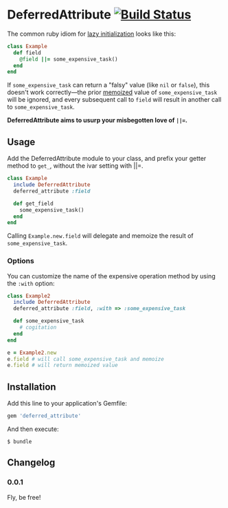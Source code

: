 # DeferredAttribute [![Build Status](https://travis-ci.org/mceachen/deferred_attribute.png?branch=master)](https://travis-ci.org/mceachen/deferred_attribute)

The common ruby idiom for [lazy initialization](http://en.wikipedia.org/wiki/Lazy_initialization)
looks like this:

``` ruby
class Example
  def field
    @field ||= some_expensive_task()
  end
end
```

If ```some_expensive_task``` can return a "falsy" value (like ```nil``` or ```false```), this
doesn't work correctly—the prior [memoized](http://en.wikipedia.org/wiki/Memoization) value of
```some_expensive_task``` will be ignored, and every subsequent call to ```field``` will result
in another call to ```some_expensive_task```.

<strong>DeferredAttribute aims to usurp your misbegotten love of ```||=```.</strong>

## Usage

Add the DeferredAttribute module to your class, and prefix your getter method to ```get_```, without
the ivar setting with ||=.

``` ruby
class Example
  include DeferredAttribute
  deferred_attribute :field

  def get_field
    some_expensive_task()
  end
end
```

Calling ```Example.new.field``` will delegate and memoize the result of ```some_expensive_task```.

### Options

You can customize the name of the expensive operation method by using the ```:with``` option:

``` ruby
class Example2
  include DeferredAttribute
  deferred_attribute :field, :with => :some_expensive_task

  def some_expensive_task
    # cogitation
  end
end

e = Example2.new
e.field # will call some_expensive_task and memoize
e.field # will return memoized value
```

## Installation

Add this line to your application's Gemfile:

``` ruby
gem 'deferred_attribute'
```

And then execute:

    $ bundle

## Changelog

### 0.0.1

Fly, be free!


